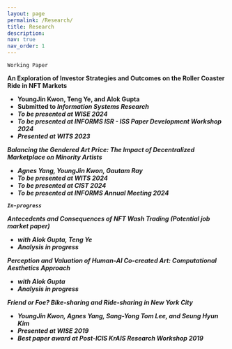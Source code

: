 ```yaml
---
layout: page
permalink: /Research/
title: Research
description:
nav: true
nav_order: 1
---
```


`Working Paper`

<b>An Exploration of Investor Strategies and Outcomes on the Roller Coaster Ride in NFT Markets<b>
- <b>YoungJin Kwon</b>, Teng Ye, and Alok Gupta 
- Submitted to  <i>Information Systems Research<i>
- To be presented at WISE 2024
- To be presented at INFORMS ISR - ISS Paper Development Workshop 2024
- Presented at WITS 2023

<b>Balancing the Gendered Art Price: The Impact of Decentralized Marketplace on Minority Artists<b>
- Agnes Yang, <b>YoungJin Kwon</b>, Gautam Ray 
- To be presented at WITS 2024
- To be presented at CIST 2024
- To be presented at INFORMS Annual Meeting 2024

`In-progress`

<b>Antecedents and Consequences of NFT Wash Trading<b>  (<i>Potential job market paper<i>)
- with Alok Gupta, Teng Ye
- Analysis in progress 

<b>Perception and Valuation of Human-AI Co-created Art: Computational Aesthetics Approach<b>
- with Alok Gupta
- Analysis in progress

<b>Friend or Foe? Bike-sharing and Ride-sharing in New York City<b>
- <b>YoungJin Kwon</b>, Agnes Yang, Sang-Yong Tom Lee, and Seung Hyun Kim
- Presented at WISE 2019
- Best paper award at Post-ICIS KrAIS Research Workshop 2019